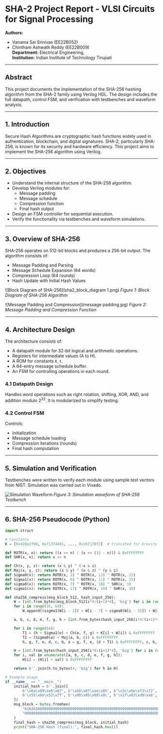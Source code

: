 # SHA-2 Project Report - VLSI Circuits for Signal Processing

**Authors:**  
- Vanama Sai Srinivas (EE22B052)  
- Chintham Ashwath Reddy (EE22B009)  
**Department:** Electrical Engineering,  
**Institution:** Indian Institute of Technology Tirupati  

---

## Abstract

This project documents the implementation of the SHA-256 hashing algorithm from the SHA-2 family using Verilog HDL. The design includes the full datapath, control FSM, and verification with testbenches and waveform analysis.

---

## 1. Introduction

Secure Hash Algorithms are cryptographic hash functions widely used in authentication, blockchain, and digital signatures. SHA-2, particularly SHA-256, is known for its security and hardware efficiency. This project aims to implement the SHA-256 algorithm using Verilog.

---

## 2. Objectives

- Understand the internal structure of the SHA-256 algorithm.
- Develop Verilog modules for:
  - Message padding
  - Message schedule
  - Compression function
  - Final hash output
- Design an FSM controller for sequential execution.
- Verify the functionality via testbenches and waveform simulations.

---

## 3. Overview of SHA-256

SHA-256 operates on 512-bit blocks and produces a 256-bit output. The algorithm consists of:
- Message Padding and Parsing
- Message Schedule Expansion (64 words)
- Compression Loop (64 rounds)
- Hash Update with Initial Hash Values

![Block Diagram of SHA-256](sha2_block_diagram 1.png)
*Figure 1: Block Diagram of SHA-256 Algorithm*

![Message Padding and Compression](message padding.jpg)
*Figure 2: Message Padding and Compression Function*

---

## 4. Architecture Design

The architecture consists of:
- A datapath module for 32-bit logical and arithmetic operations.
- Registers for intermediate values (A to H).
- A ROM for constants `K_t`.
- A 64-entry message schedule buffer.
- An FSM for controlling operations in each round.

### 4.1 Datapath Design

Handles word operations such as right rotation, shifting, XOR, AND, and addition modulo $2^{32}$. It is modularized to simplify testing.

### 4.2 Control FSM

Controls:
- Initialization
- Message schedule loading
- Compression iterations (rounds)
- Final hash computation

---

## 5. Simulation and Verification

Testbenches were written to verify each module using sample test vectors from NIST. Simulation was carried out in Vivado.

![Simulation Waveform](sha2_waveform.png)
*Figure 3: Simulation waveform of SHA-256 Testbench*

---

## 6. SHA-256 Pseudocode (Python)

```python
import struct

# Constants
K = [0x428a2f98, 0x71374491, ..., 0xc67178f2]  # truncated for brevity

def ROTR(x, n): return ((x >> n) | (x << (32 - n))) & 0xFFFFFFFF
def SHR(x, n): return x >> n

def Ch(x, y, z): return (x & y) ^ (~x & z)
def Maj(x, y, z): return (x & y) ^ (x & z) ^ (y & z)
def Sigma0(x): return ROTR(x, 2) ^ ROTR(x, 13) ^ ROTR(x, 22)
def Sigma1(x): return ROTR(x, 6) ^ ROTR(x, 11) ^ ROTR(x, 25)
def sigma0(x): return ROTR(x, 7) ^ ROTR(x, 18) ^ SHR(x, 3)
def sigma1(x): return ROTR(x, 17) ^ ROTR(x, 19) ^ SHR(x, 10)

def sha256_compress(msg_block_512, hash_input_256):
    W = [int.from_bytes(msg_block_512[i*4:(i+1)*4], 'big') for i in range(16)]
    for i in range(16, 64):
        W.append((sigma1(W[i - 2]) + W[i - 7] + sigma0(W[i - 15]) + W[i - 16]) & 0xFFFFFFFF)

    a, b, c, d, e, f, g, h = [int.from_bytes(hash_input_256[i*4:(i+1)*4], 'big') for i in range(8)]

    for i in range(64):
        T1 = (h + Sigma1(e) + Ch(e, f, g) + K[i] + W[i]) & 0xFFFFFFFF
        T2 = (Sigma0(a) + Maj(a, b, c)) & 0xFFFFFFFF
        h, g, f, e, d, c, b, a = g, f, e, (d + T1) & 0xFFFFFFFF, c, b, a, (T1 + T2) & 0xFFFFFFFF

    H = [int.from_bytes(hash_input_256[i*4:(i+1)*4], 'big') for i in range(8)]
    for i, val in enumerate([a, b, c, d, e, f, g, h]):
        H[i] = (H[i] + val) & 0xFFFFFFFF

    return b''.join(h.to_bytes(4, 'big') for h in H)

# Example usage
if __name__ == "__main__":
    initial_hash = b''.join([
        b'\x6a\x09\xe6\x67', b'\xbb\x67\xae\x85', b'\x3c\x6e\xf3\x72', b'\xa5\x4f\xf5\x3a',
        b'\x51\x0e\x52\x7f', b'\x9b\x05\x68\x8c', b'\x1f\x83\xd9\xab', b'\x5b\xe0\xcd\x19'
    ])
    msg_block = bytes.fromhex(
        "6162638000000000000000000000000000000000000000000000000000000000"
        "0000000000000000000000000000000000000000000000000000000000000018"
    )
    final_hash = sha256_compress(msg_block, initial_hash)
    print("SHA-256 Hash (final):", final_hash.hex())

